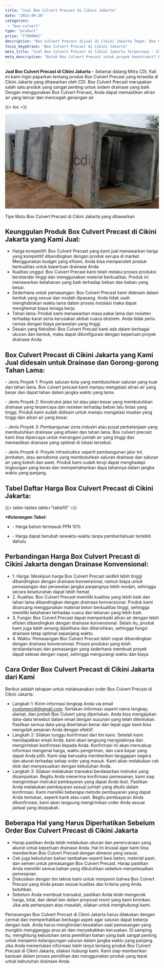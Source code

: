 ```yaml
---
title: "Jual Box Culvert Precast di Cikini Jakarta"
date: "2023-09-26"
categories:
 - "box-culvert"
type: "product"
price: "[700000]"
description: "Box Culvert Precast dijual di Cikini Jakarta Tepat. Box Culvert Precast unggulan untuk kebutuhan konstruksi dengan performa superior. Konsultasikan kebutuhan Anda sekarang."
focus_keyphrase: "Box Culvert Precast di Cikini Jakarta"
meta_title: "Jual Box Culvert Precast di Cikini Jakarta Terpercaya - CDI"
meta_description: "Butuh Box Culvert Precast untuk proyek konstruksi? Layanan profesional kami siap membantu dengan penawaran kompetitif. Klik untuk penawaran istimewa."
---
```


**Jual Box Culvert Precast di Cikini Jakarta** – Selamat datang Mitra CDI, Kali ini kami ingin paparkan tentang produk Box Culvert Precast yang tersedia di Cikini Jakarta yang ditawarkan oleh CDI. Box Culvert Precast merupakan salah satu produk yang sangat penting untuk sistem drainase yang baik Dengan menggunakan Box Culvert Precast, Anda dapat memastikan aliran air yang lancar dan mencegah genangan air.

{{< toc >}}

![Jual Box Culvert Precast di Cikini Jakarta](/images/box-culvert/box-culvert-28.jpg)

Tipe Mutu Box Culvert Precast di Cikini Jakarta yang ditawarkan 

## Keunggulan Produk Box Culvert Precast di Cikini Jakarta yang Kami Jual:

*   Harga kompetitif: Box Culvert Precast yang kami jual menawarkan harga yang kompetitif dibandingkan dengan produk serupa di market. Menggunakan budget yang efisien, Anda bisa memperoleh produk berkualitas untuk keperluan drainase Anda.
*   Kualitas unggul: Box Culvert Precast kami telah melalui proses produksi berstandar tinggi dan menggunakan material berkualitas. Produk ini menawarkan ketahanan yang baik terhadap beban dan beban yang besar.
*   Sederhana untuk pemasangan: Box Culvert Precast kami didesain dalam bentuk yang sesuai dan mudah dipasang. Anda tidak usah menghabiskan waktu lama dalam proses instalasi maka dapat menghemat biaya tenaga kerja.
*   Tahan lama: Produk kami menawarkan masa pakai lama dan resisten terhadap karat serta kerusakan akibat cuaca ekstrem. Anda tidak perlu cemas dengan biaya perawatan yang tinggi.
*   Desain yang fleksibel: Box Culvert Precast kami ada dalam berbagai ukuran dan bentuk, maka dapat dikonfigurasi dengan keperluan proyek drainase Anda.

## Box Culvert Precast di Cikini Jakarta yang Kami Jual didesain untuk Drainase dan Gorong-gorong Tahan Lama:

\- Jenis Proyek 1: Proyek saluran kota yang membutuhkan saluran yang kuat dan tahan lama. Box culvert precast kami mampu mengatasi aliran air yang besar dan dapat tahan dalam jangka waktu yang lama.

\- Jenis Proyek 2: Konstruksi jalan tol atau jalan besar yang membutuhkan drainase yang terpercaya dan resisten terhadap beban lalu lintas yang tinggi. Produk kami sudah didisain untuk mampu mengatasi muatan yang tinggi dan aliran air yang besar.

\- Jenis Proyek 3: Pembangunan zona industri atau pusat perbelanjaan yang membutuhkan drainase yang efisien dan tahan lama. Box culvert precast kami bisa dipercaya untuk menangani jumlah air yang tinggi dan memastikan drainase yang optimal di lokasi tersebut.

\- Jenis Proyek 4: Proyek infrastruktur seperti pembangunan jalur tol, jembatan, atau aerodrome yang membutuhkan saluran drainase dan saluran air yang kokoh dan awet. Produk kami sudah teruji dapat menghadapi lingkungan yang keras dan mempertahankan daya tahannya dalam jangka waktu yang panjang.

## Tabel Daftar Harga Box Culvert Precast di Cikini Jakarta:

{{< table-tables table="table10" >}}

**_\*Keterangan Tabel:_**

*   \- Harga belum termasuk PPN 10%

*   \- Harga dapat berubah sewaktu-waktu tanpa pemberitahuan terlebih dahulu

## Perbandingan Harga Box Culvert Precast di Cikini Jakarta dengan Drainase Konvensional:

*   1\. Harga: Meskipun harga Box Culvert Precast sedikit lebih tinggi dibandingkan dengan drainase konvensional, namun biaya untuk pemasangan dan perawatan jangka panjangnya lebih rendah, sehingga secara keseluruhan dapat lebih hemat.
*   2\. Kualitas: Box Culvert Precast memiliki kualitas yang lebih baik dan tahan lama dibandingkan dengan drainase konvensional. Produk kami dirancang menggunakan material beton berkualitas tinggi, sehingga memiliki ketahanan terhadap cuaca dan tekanan yang lebih baik.
*   3\. Fungsi: Box Culvert Precast dapat memperbaiki aliran air dengan lebih efisien dibandingkan dengan drainase konvensional. Selain itu, produk kami juga lebih senang dipelihara dan dibersihkan, sehingga fungsi drainase tetap optimal sepanjang waktu.
*   4\. Waktu: Pemasangan Box Culvert Precast lebih cepat dibandingkan dengan drainase konvensional. Proses produksi yang telah terstandarisasi dan pemasangan yang sederhana membuat proyek dapat selesai dengan cepat, sehingga mengurangi waktu dan biaya.

## Cara Order Box Culvert Precast di Cikini Jakarta dari Kami

Berikut adalah tahapan untuk melaksanakan order Box Culvert Precast di Cikini Jakarta:

*   Langkah 1: Kirim informasi lengkap Anda via email customercdi@gmail.com. Sertakan informasi seperti nama lengkap, alamat, dan jumlah Box Culvert yang diperlukan.
Anda bisa mengajukan data-data tersebut dalam email dengan susunan yang telah ditentukan. Pastikan semua data yang disertakan benar dan tepat agar kami bisa mengolah pesanan Anda dengan efektif.
*   Langkah 2: Silakan tunggu konfirmasi dari tim kami. Setelah kami mendapatkan email Anda, kami akan langsung mengolahnya dan mengirimkan konfirmasi kepada Anda. Konfirmasi ini akan mencakup informasi mengenai harga, waktu pengiriman, dan cara bayar yang dapat Anda pilih.
Kami siap berusaha memberikan tanggapan segera dan akurat terhadap setiap order yang masuk. Kami akan melakukan cek stok dan menyesuaikan dengan kebutuhan Anda.
*   Langkah 3: Silakan melakukan transaksi berdasarkan instruksi yang disampaikan. Begitu Anda menerima konfirmasi pemesanan, kami siap mengirimkan instruksi pembayaran yang dapat Anda ikuti. Pastikan Anda melakukan pembayaran sesuai jumlah yang ditulis dalam konfirmasi.
Kami memiliki beberapa metode pembayaran yang dapat Anda tentukan, seperti bank atau cash. Begitu pembayaran Anda dikonfirmasi, kami akan langsung mengirimkan order Anda sesuai jadwal yang disepakati.

## Beberapa Hal yang Harus Diperhatikan Sebelum Order Box Culvert Precast di Cikini Jakarta

*   Harap pastikan Anda telah melakukan ukuran dan perencanaan yang akurat untuk keperluan drainase Anda. Hal ini krusial agar kami bisa memberikan Box Culvert Precast dengan dimensi yang sesuai.
*   Cek juga kebutuhan bahan tambahan seperti besi beton, material pasir, dan semen untuk pemasangan Box Culvert Precast. Harap pastikan Anda memiliki semua bahan yang dibutuhkan sebelum menyelesaikan pemesanan.
*   Diskusikan dengan tim teknis kami untuk menjamin bahwa Box Culvert Precast yang Anda pesan sesuai kualitas dan kriteria yang Anda butuhkan.
*   Sebelum Anda membuat transaksi, pastikan Anda telah mengecek harga, total, dan detail lain dalam proposal resmi yang kami kirimkan. Jika ada pertanyaan atau masalah, silakan untuk menghubungi kami.

Pemasangan Box Culvert Precast di Cikini Jakarta harus dilakukan dengan cermat dan memperhatikan berbagai aspek agar saluran dapat bekerja dengan baik. Anda harus menghindari kesalahan saat pemasangan yang mungkin mengganggu arus air dan menyebabkan kerusakan. Di samping itu, menghitung kebutuhan serta pemilihan bahan yang baik sangat penting untuk menjamin kelangsungan saluran dalam jangka waktu yang panjang. Jika Anda memerlukan informasi lebih lanjut tentang produk Box Culvert Precast di Cikini Jakarta, silakan hubungi kami. Kami siap memberikan bantuan dalam proses pemilihan dan menggunakan produk yang tepat untuk kebutuhan drainase Anda.